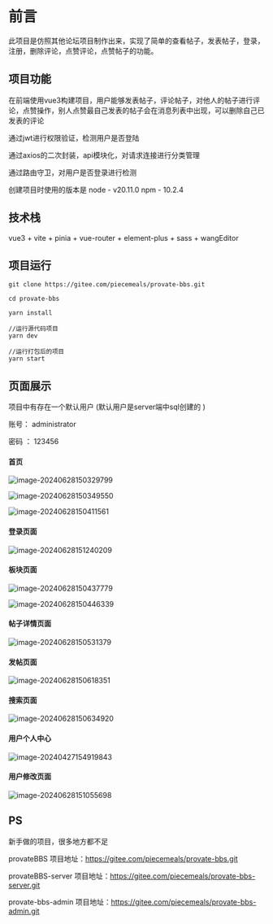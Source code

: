 # 前言

此项目是仿照其他论坛项目制作出来，实现了简单的查看帖子，发表帖子，登录，注册，删除评论，点赞评论，点赞帖子的功能。

## 项目功能

在前端使用vue3构建项目，用户能够发表帖子，评论帖子，对他人的帖子进行评论，点赞操作，别人点赞最自己发表的帖子会在消息列表中出现，可以删除自己已发表的评论

通过jwt进行权限验证，检测用户是否登陆

通过axios的二次封装，api模块化，对请求连接进行分类管理

通过路由守卫，对用户是否登录进行检测

创建项目时使用的版本是 node - v20.11.0 npm - 10.2.4

## 技术栈

vue3 + vite + pinia + vue-router + element-plus + sass  + wangEditor

## 项目运行

```
git clone https://gitee.com/piecemeals/provate-bbs.git

cd provate-bbs

yarn install

//运行源代码项目
yarn dev

//运行打包后的项目
yarn start
```

## 页面展示

项目中有存在一个默认用户 (默认用户是server端中sql创建的 )

账号： administrator

密码 ： 123456

#### 首页

![image-20240628150329799](README.assets/image-20240628150329799.png)

![image-20240628150349550](README.assets/image-20240628150349550.png)

![image-20240628150411561](README.assets/image-20240628150411561.png)

#### 登录页面

![image-20240628151240209](README.assets/image-20240628151240209.png)

#### 板块页面

![image-20240628150437779](README.assets/image-20240628150437779.png)

![image-20240628150446339](README.assets/image-20240628150446339.png)

#### 帖子详情页面

![image-20240628150531379](README.assets/image-20240628150531379.png)

#### 发帖页面

![image-20240628150618351](README.assets/image-20240628150618351.png)

#### 搜索页面

![image-20240628150634920](README.assets/image-20240628150634920.png)

#### 用户个人中心

![image-20240427154919843](README.assets/image-20240427154919843.png)

#### 用户修改页面

![image-20240628151055698](README.assets/image-20240628151055698.png)



## PS

新手做的项目，很多地方都不足

provateBBS 项目地址：https://gitee.com/piecemeals/provate-bbs.git

provateBBS-server 项目地址：https://gitee.com/piecemeals/provate-bbs-server.git

provate-bbs-admin 项目地址：https://gitee.com/piecemeals/provate-bbs-admin.git


